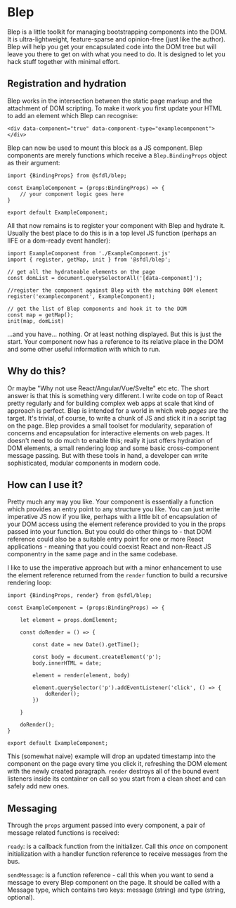 # Blep

Blep is a little toolkit for managing bootstrapping components into the DOM. It is ultra-lightweight, feature-sparse and opinion-free (just like the author). Blep will help you get your encapsulated code into the DOM tree but will leave you there to get on with what you need to do. It is designed to let you hack stuff together with minimal effort.

## Registration and hydration

Blep works in the intersection between the static page markup and the attachment of DOM scripting. To make it work you first update your HTML to add an element which Blep can recognise:

`<div data-component="true" data-component-type="examplecomponent"></div>`

Blep can now be used to mount this block as a JS component. Blep components are merely functions which receive a `Blep.BindingProps` object as their argument:

```
import {BindingProps} from @sfdl/blep;

const ExampleComponent = (props:BindingProps) => {
    // your component logic goes here
}

export default ExampleComponent;

```

All that now remains is to register your component with Blep and hydrate it. Usually the best place to do this is in a top level JS function (perhaps an IIFE or a dom-ready event handler):

```
import ExampleComponent from './ExampleComponent.js'
import { register, getMap, init } from '@sfdl/blep';

// get all the hydrateable elements on the page
const domList = document.querySelectorAll('[data-component]');

//register the component against Blep with the matching DOM element
register('examplecomponent', ExampleComponent);

// get the list of Blep components and hook it to the DOM
const map = getMap();
init(map, domList)

```

...and you have... nothing. Or at least nothing displayed. But this is just the start. Your component now has a reference to its relative place in the DOM and some other useful information with which to run.

## Why do this?

Or maybe "Why not use React/Angular/Vue/Svelte" etc etc. The short answer is that this is something very different. I write code on top of React pretty regularly and for building complex web apps at scale that kind of approach is perfect. Blep is intended for a world in which web _pages_ are the target. It's trivial, of course, to write a chunk of JS and stick it in a script tag on the page. Blep provides a small toolset for modularity, separation of concerns and encapsulation for interactive elements on web pages. It doesn't need to do much to enable this; really it just offers hydration of DOM elements, a small rendering loop and some basic cross-component message passing. But with these tools in hand, a developer can write sophisticated, modular components in modern code.

## How can I use it?

Pretty much any way you like. Your component is essentially a function which provides an entry point to any structure you like. You can just write imperative JS now if you like, perhaps with a little bit of encapsulation of your DOM access using the element reference provided to you in the props passed into your function. But you could do other things to - that DOM reference could also be a suitable entry point for one or more React applications - meaning that you could coexist React and non-React JS componentry in the same page and in the same codebase.

I like to use the imperative approach but with a minor enhancement to use the element reference returned from the `render` function to build a recursive rendering loop:

```
import {BindingProps, render} from @sfdl/blep;

const ExampleComponent = (props:BindingProps) => {

    let element = props.domElement;

    const doRender = () => {

        const date = new Date().getTime();

        const body = document.createElement('p');
        body.innerHTML = date;

        element = render(element, body)

        element.querySelector('p').addEventListener('click', () => {
            doRender();
        })

    }

    doRender();
}

export default ExampleComponent;
```

This (somewhat naive) example will drop an updated timestamp into the component on the page every time you click it, refreshing the DOM element with the newly created paragraph. `render` destroys all of the bound event listeners inside its container on call so you start from a clean sheet and can safely add new ones.

## Messaging

Through the `props` argument passed into every component, a pair of message related functions is received:

`ready`: is a callback function from the initializer. Call this _once_ on component initialization with a handler function reference to receive messages from the bus.

`sendMessage`: is a function reference - call this when you want to send a message to every Blep component on the page. It should be called with a Message type, which contains two keys: message (string) and type (string, optional).
